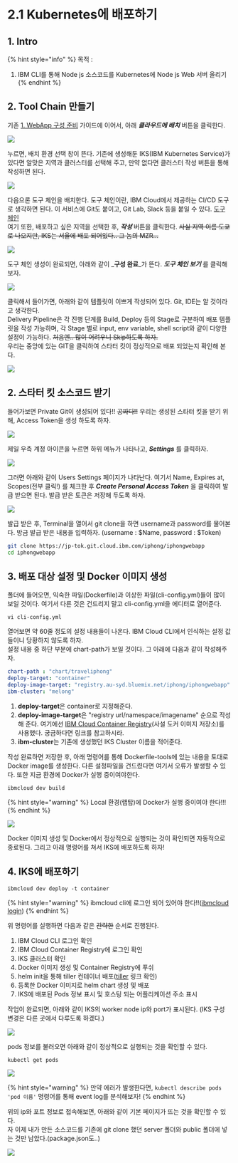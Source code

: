 # 2.1 Kubernetes에 배포하기

## 1. Intro

{% hint style="info" %}
목적 : 

1. IBM CLI를 통해 Node js 소스코드를 Kubernetes에 Node js Web 서버 올리기
{% endhint %}

## 2. Tool Chain 만들기

기존 [1. WebApp 구성 준비](https://iphong.gitbook.io/iphong/~/edit/drafts/-LXTs1EoTZZ9QRh2Xus5/ibm-dev-tool/1.-ibm-cli) 가이드에 이어서, 아래 _**클라우드에 배치**_ 버튼을 클릭한다.

![](../../.gitbook/assets/image%20%2815%29.png)

누르면, 배치 환경 선택 창이 뜬다. 기존에 생성해둔 IKS\(IBM Kubernetes Service\)가 있다면 알맞은 지역과 클러스터를 선택해 주고, 만약 없다면 클러스터 작성 버튼을 통해 작성하면 된다.

![](../../.gitbook/assets/image%20%2820%29.png)

다음으론 도구 체인을 배치한다. 도구 체인이란, IBM Cloud에서 제공하는 CI/CD 도구로 생각하면 된다. 이 서비스에 Git도 붙이고, Git Lab, Slack 등을 붙일 수 있다.  [도구 체인](https://console.bluemix.net/docs/services/ContinuousDelivery/toolchains_working.html#toolchains_getting_started)  
여기 또한, 배포하고 싶은 지역을 선택한 후, _**작성**_ 버튼을 클릭한다. ~~사실 지역 이름 도쿄로 나오지만, IKS는 서울에 배포 되어있다.. 그 놈의 MZR...~~

![](../../.gitbook/assets/image%20%2839%29.png)

도구 체인 생성이 완료되면, 아래와 같이 _**구성 완료**_가 뜬다. _**도구 체인 보기**_ 를 클릭해보자.

![](../../.gitbook/assets/image%20%2817%29.png)

클릭해서 들어가면, 아래와 같이 템플릿이 이쁘게 작성되어 있다. Git, IDE는 알 것이라고 생각한다.   
Delivery Pipeline은 각 진행 단계를 Build, Deploy 등의 Stage로 구분하여 배포 템플릿을 작성 가능하며, 각 Stage 별로 input, env variable, shell script와 같이 다양한 설정이 가능하다. ~~처음엔.. 많이 어려우니 Skip하도록 하자.~~    
우리는 중앙에 있는 GIT을 클릭하여 스타터 킷이 정상적으로 배포 되었는지 확인해 본다.

![](../../.gitbook/assets/image%20%289%29.png)

## 2. 스타터 킷 소스코드 받기

들어가보면 Private Git이 생성되어 있다!! ~~공짜다!!~~  우리는 생성된 스타터 킷을 받기 위해, Access Token을 생성 하도록 하자.

![](../../.gitbook/assets/image%20%2827%29.png)

제일 우측 계정 아이콘을 누르면 하위 메뉴가 나타나고, _**Settings**_ 를 클릭하자.

![](../../.gitbook/assets/image%20%288%29.png)

그러면 아래와 같이 Users Settings 페이지가 나타난다. 여기서 Name, Expires at, Scopes\(전부 클릭!\) 를 체크한 후 _**Create Personal Access Token**_ 을 클릭하여 발급 받으면 된다. 발급 받은 토큰은 저장해 두도록 하자.

![](../../.gitbook/assets/image%20%287%29.png)

발급 받은 후, Terminal을 열어서 git clone을 하면 username과 password를 물어본다. 방금 발급 받은 내용을 입력하자. \(username : $Name, password : $Token\)

```bash
git clone https://jp-tok.git.cloud.ibm.com/iphong/iphongwebapp
cd iphongwebapp
```

## 3. 배포 대상 설정 및 Docker 이미지 생성 

폴더에 들어오면, 익숙한 파일\(Dockerfile\)과 이상한 파일\(cli-config.yml\)들이 많이 보일 것이다. 여기서 다른 것은 건드리지 말고 cli-config.yml을 에디터로 열어준다.

```text
vi cli-config.yml
```

열어보면 약 60줄 정도의 설정 내용들이 나온다. IBM Cloud CLI에서 인식하는 설정 값들이니 당황하지 않도록 하자.   
설정 내용 중 하단 부분에 chart-path가 보일 것이다. 그 아래에 다음과 같이 작성해주자.

```yaml
chart-path : "chart/traveliphong"
deploy-target: "container"
deploy-image-target: "registry.au-syd.bluemix.net/iphong/iphongwebapp"
ibm-cluster: "melong"
```

1. **deploy-target**은 container로 지정해준다.
2. **deploy-image-target**은 "registry url/namespace/imagename" 순으로 작성해 준다. 여기에선 [IBM Cloud Container Registry](https://console.bluemix.net/docs/services/Registry/registry_overview.html#registry_overview)\(사설 도커 이미지 저장소\)를 사용했다. 궁금하다면 링크를 참고하시라.
3. **ibm-cluster**는 기존에 생성했던 IKS Cluster 이름을 적어준다.

작성 완료하면 저장한 후, 아래 명령어를 통해 Dockerfile-tools에 있는 내용을 토대로 Docker image를 생성한다. 다른 설정파일을 건드렸다면 여기서 오류가 발생할 수 있다. 또한 지금 환경에 Docker가 실행 중이여야한다.

```text
ibmcloud dev build
```

{% hint style="warning" %}
Local 환경\(랩탑\)에 Docker가 실행 중이여야 한다!!!
{% endhint %}

![](../../.gitbook/assets/image%20%2819%29.png)

Docker 이미지 생성 및 Docker에서 정상적으로 실행되는 것이 확인되면 자동적으로 종료된다. 그리고 아래 명령어를 쳐서 IKS에 배포하도록 하자!

## 4. IKS에 배포하기 

```text
ibmcloud dev deploy -t container
```

{% hint style="warning" %}
ibmcloud cli에 로그인 되어 있어야 한다!!\([ibmcloud login](https://console.bluemix.net/docs/cli/index.html#step3)\)
{% endhint %}

위 명령어를 실행하면 다음과 같은 ~~간략한~~ 순서로 진행된다.

1. IBM Cloud CLI 로그인 확인
2. IBM Cloud Container Registry에 로그인 확인
3. IKS 클러스터 확인
4. Docker 이미지 생성 및    Container Registry에 푸쉬
5. helm init을 통해 tiller 컨테이너 배포\([tiller](https://sktelecom-oslab.github.io/Virtualization-Software-Lab/Helm/) 링크 확인\)
6. 등록한 Docker 이미지로 helm chart 생성 및 배포
7. IKS에 배포된 Pods 정보 표시 및 호스팅 되는 어플리케이션 주소 표시 

작업이 완료되면, 아래와 같이 IKS의 worker node ip와 port가 표시된다. \(IKS 구성 변경은 다른 곳에서 다루도록 하겠다.\)

![](../../.gitbook/assets/image%20%282%29.png)

pods 정보를 불러오면 아래와 같이 정상적으로 실행되는 것을 확인할 수 있다.

```text
kubectl get pods
```

![](../../.gitbook/assets/image%20%2818%29.png)

{% hint style="warning" %}
만약 에러가 발생한다면, `kubectl describe pods 'pod 이름'` 명령어를 통해 event log를 분석해보자!
{% endhint %}

위의 ip와 포트 정보로 접속해보면, 아래와 같이 기본 페이지가 뜨는 것을 확인할 수 있다.   
자 이제 내가 만든 소스코드를 기존에 git clone 했던 server 폴더와 public 폴더에 넣는 것만 남았다.\(package.json도..\)

![](../../.gitbook/assets/image%20%2829%29.png)

